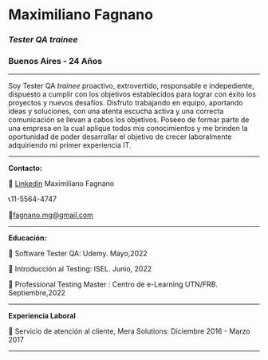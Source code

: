 # Maximiliano Fagnano
### *Tester QA trainee*
### Buenos Aires - 24 Años

___

  Soy Tester QA *trainee* proactivo, extrovertido, responsable e indepediente, dispuesto a cumplir con los objetivos establecidos para lograr con éxito los proyectos y nuevos desafíos. 
  Disfruto trabajando en equipo, aportando ideas y soluciones, con una atenta escucha activa y una correcta comunicación se llevan a cabos los objetivos. 
  Poseeo de formar parte de una empresa en la cual aplique todos mis conocimientos y me brinden la oportunidad de poder desarrollar el objetivo de crecer laboralmente adquiriendo mi primer experiencia IT.

___
**Contacto:**

🔗 [Linkedin](https://www.linkedin.com/in/maximiliano-fagnano-5808ba120/) Maximiliano Fagnano

📞11-5564-4747

📧fagnano.mg@gmail.com

---
**Educación:**

📜 Software Tester QA: Udemy. Mayo,2022

📜 Introducción al Testing: ISEL. Junio, 2022

📜 Professional Testing Master : Centro de e-Learning UTN/FRB. Septiembre,2022 

---
**Experiencia Laboral**

📌 Servicio de atención al cliente, Mera Solutions: Diciembre 2016 - Marzo 2017

---
